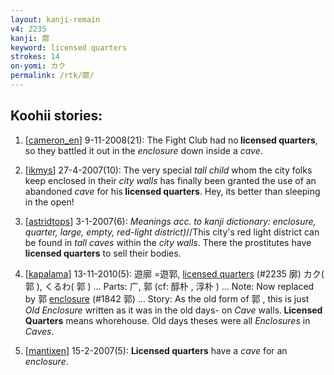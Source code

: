 ```yaml
---
layout: kanji-remain
v4: 2235
kanji: 廓
keyword: licensed quarters
strokes: 14
on-yomi: カク
permalink: /rtk/廓/
---
```


## Koohii stories: 

1) [<a href="http://kanji.koohii.com/profile/cameron_en">cameron_en</a>] 9-11-2008(21): The Fight Club had no<strong> licensed quarters</strong>, so they battled it out in the <em>enclosure</em> down inside a <em>cave</em>.

2) [<a href="http://kanji.koohii.com/profile/ikmys">ikmys</a>] 27-4-2007(10): The very special <em>tall child</em> whom the city folks keep enclosed in their <em>city walls</em> has finally been granted the use of an abandoned <em>cave</em> for his<strong> licensed quarters</strong>. Hey, its better than sleeping in the open!

3) [<a href="http://kanji.koohii.com/profile/astridtops">astridtops</a>] 3-1-2007(6): <em>Meanings acc. to kanji dictionary: enclosure, quarter, large, empty, red-light district)</em>//This city&#039;s red light district can be found in <em>tall caves</em> within the <em>city walls</em>. There the prostitutes have<strong> licensed quarters</strong> to sell their bodies.

4) [<a href="http://kanji.koohii.com/profile/kapalama">kapalama</a>] 13-11-2010(5): 遊廓 =遊郭, <a href="../v4/2235.html">licensed quarters</a> (#2235 廓) カク( 郭 ), くるわ( 郭 ) ... Parts: 广, 郭 (cf: 醇朴 , 淳朴 ) ... Note: Now replaced by 郭 <a href="../v4/1842.html">enclosure</a> (#1842 郭) ... Story: As the old form of 郭 , this is just <em>Old Enclosure</em> written as it was in the old days- on <em>Cave</em> walls.<strong> Licensed Quarters</strong> means whorehouse. Old days theses were all <em>Enclosures</em> in <em>Caves</em>.

5) [<a href="http://kanji.koohii.com/profile/mantixen">mantixen</a>] 15-2-2007(5): <strong>Licensed quarters</strong> have a <em>cave</em> for an <em>enclosure</em>.


